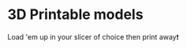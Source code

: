 # 3D Printable models

Load 'em up in your slicer of choice then print away:heavy_exclamation_mark:
